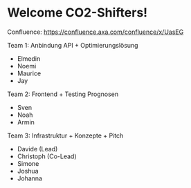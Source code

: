 # Welcome CO2-Shifters!

Confluence: https://confluence.axa.com/confluence/x/UasEG

Team 1: Anbindung API + Optimierungslösung
-	Elmedin
-	Noemi
-	Maurice
-	Jay

Team 2: Frontend + Testing Prognosen
-	Sven
-	Noah
-	Armin

Team 3: Infrastruktur + Konzepte + Pitch
-	Davide (Lead)
-	Christoph (Co-Lead)
-	Simone
-	Joshua
-	Johanna

